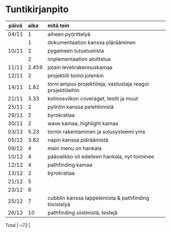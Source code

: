# Tuntikirjanpito

| päivä | aika | mitä tein  |
| :----:|:-----| :-----|
|04/11  | 1    | aiheen pyörittelyä |
|   	| 1    | dokumentaation kanssa plärääminen |
|10/11  | 2    | pygameen tutustumista |
|       | 2    | implementaation aloittelua |
|11/11  | 2.459| jotain levelirakennuskamaa |
|12/11  | 2    | projektiili toimii jotenkin |
|14/11  | 1.82 | torni ampuu projektiileja, vastustaja reagoi projektiileihin|
|21/11  | 3.33 | kolmosviikon coveraget, testit ja muut
|25/11  | 2    | pylintin kanssa pelehtimistä
|29/11  | 2    | byrokratiaa |
|30/11  | 2    | wave kamaa, highlight kamaa |
|03/12  | 5.23 | tornin rakentaminen ja solusysteemi yms |
|05/12  | 3.82 | napin kanssa pläräämistä |
|09/12  | 4    | main menu on hankala|
|10/12  | 4    | päävalikko oli edelleen hankala, nyt toiminee |
|12/12  | 4    | pathfinding kamaa |
|13/12  | 2    | byrokratiaa
|21/12  | 5    |
|23/12  | 6    | 
|25/12  | 7    | cubblin kanssa tappelemista & pathfinding tiivistelyä
|26/12  | 10   | pathfinding siistmistä, testejä

Total   | ~72  |

